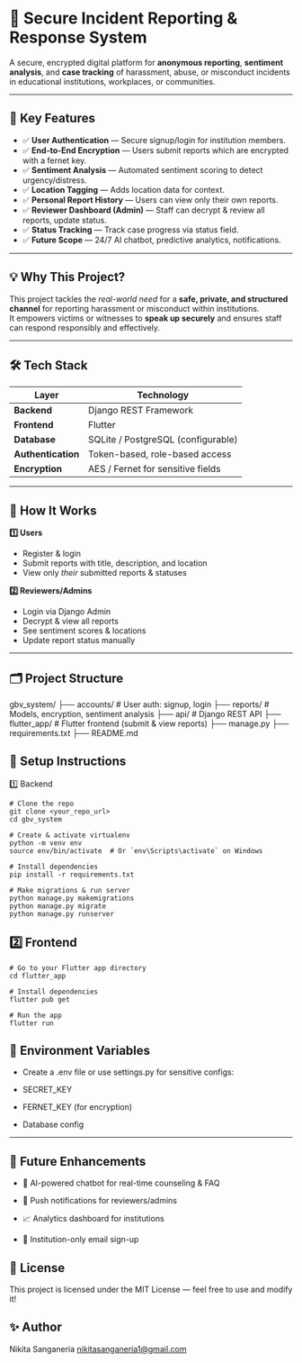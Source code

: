 # 🔐 Secure Incident Reporting & Response System

A secure, encrypted digital platform for **anonymous reporting**, **sentiment analysis**, and **case tracking** of harassment, abuse, or misconduct incidents in educational institutions, workplaces, or communities.

---

## 🎯 Key Features

- ✅ **User Authentication** — Secure signup/login for institution members.
- ✅ **End-to-End Encryption** — Users submit reports which are encrypted with a fernet key.
- ✅ **Sentiment Analysis** — Automated sentiment scoring to detect urgency/distress.
- ✅ **Location Tagging** — Adds location data for context.
- ✅ **Personal Report History** — Users can view only their own reports.
- ✅ **Reviewer Dashboard (Admin)** — Staff can decrypt & review all reports, update status.
- ✅ **Status Tracking** — Track case progress via status field.
- ✅ **Future Scope** — 24/7 AI chatbot, predictive analytics, notifications.

---

## 💡 Why This Project?

This project tackles the *real-world need* for a **safe, private, and structured channel** for reporting harassment or misconduct within institutions.  
It empowers victims or witnesses to **speak up securely** and ensures staff can respond responsibly and effectively.

---

## 🛠️ Tech Stack

| Layer | Technology |
|-------|-------------|
| **Backend** | Django REST Framework |
| **Frontend** | Flutter |
| **Database** | SQLite / PostgreSQL (configurable) |
| **Authentication** | Token-based, role-based access |
| **Encryption** | AES / Fernet for sensitive fields |

---

## 📍 How It Works

**1️⃣ Users**
- Register & login
- Submit reports with title, description, and location
- View only *their* submitted reports & statuses

**2️⃣ Reviewers/Admins**
- Login via Django Admin
- Decrypt & view all reports
- See sentiment scores & locations
- Update report status manually

---

## 🗂️ Project Structure

gbv_system/
├── accounts/ # User auth: signup, login
├── reports/ # Models, encryption, sentiment analysis
├── api/ # Django REST API
├── flutter_app/ # Flutter frontend (submit & view reports)
├── manage.py
├── requirements.txt
├── README.md

## 🚀 Setup Instructions
1️⃣ Backend

```
# Clone the repo
git clone <your_repo_url>
cd gbv_system

# Create & activate virtualenv
python -m venv env
source env/bin/activate  # Or `env\Scripts\activate` on Windows

# Install dependencies
pip install -r requirements.txt

# Make migrations & run server
python manage.py makemigrations
python manage.py migrate
python manage.py runserver
```

## 2️⃣ Frontend

```
# Go to your Flutter app directory
cd flutter_app

# Install dependencies
flutter pub get

# Run the app
flutter run
```

## 🔐 Environment Variables
- Create a .env file or use settings.py for sensitive configs:

- SECRET_KEY

- FERNET_KEY (for encryption)

- Database config

---

## 🚀 Future Enhancements
- 🤖 AI-powered chatbot for real-time counseling & FAQ

- 📲 Push notifications for reviewers/admins

- 📈 Analytics dashboard for institutions

- 📧 Institution-only email sign-up

## 📜 License
This project is licensed under the MIT License — feel free to use and modify it!

## ✨ Author
Nikita Sanganeria
nikitasanganeria1@gmail.com

